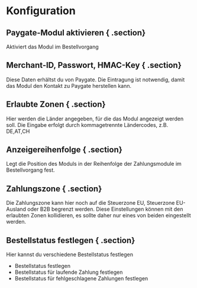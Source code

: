 # Konfiguration 

## Paygate-Modul aktivieren { .section}

Aktiviert das Modul im Bestellvorgang

## Merchant-ID, Passwort, HMAC-Key { .section}

Diese Daten erhältst du von Paygate. Die Eintragung ist notwendig, damit das Modul den Kontakt zu Paygate herstellen kann.

## Erlaubte Zonen { .section}

Hier werden die Länder angegeben, für die das Modul angezeigt werden soll. Die Eingabe erfolgt durch kommagetrennte Ländercodes, z.B. DE,AT,CH

## Anzeigereihenfolge { .section}

Legt die Position des Moduls in der Reihenfolge der Zahlungsmodule im Bestellvorgang fest.

## Zahlungszone { .section}

Die Zahlungszone kann hier noch auf die Steuerzone EU, Steuerzone EU-Ausland oder B2B begrenzt werden. Diese Einstellungen können mit den erlaubten Zonen kollidieren, es sollte daher nur eines von beiden eingestellt werden.

## Bestellstatus festlegen { .section}

Hier kannst du verschiedene Bestellstatus festlegen

-   Bestellstatus festlegen
-   Bestellstatus für laufende Zahlung festlegen
-   Bestellstatus für fehlgeschlagene Zahlungen festlegen



